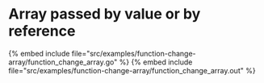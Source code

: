 # Array passed by value or by reference

{% embed include file="src/examples/function-change-array/function_change_array.go" %}
{% embed include file="src/examples/function-change-array/function_change_array.out" %}


